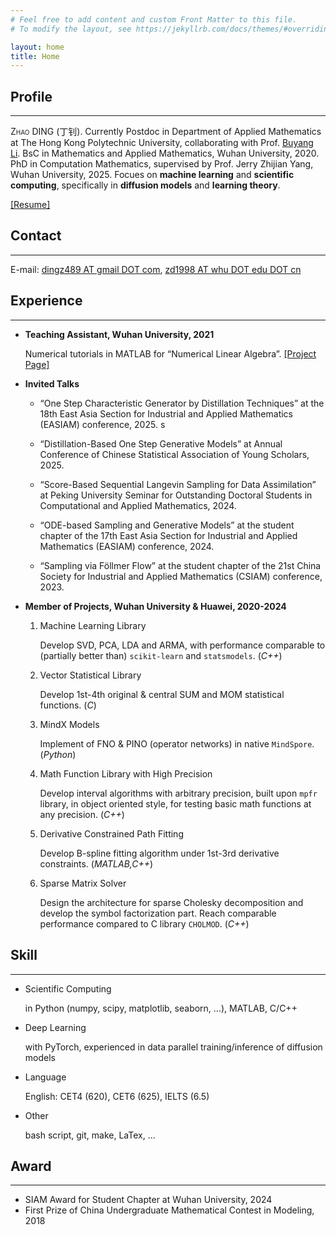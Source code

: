 ```yaml
---
# Feel free to add content and custom Front Matter to this file.
# To modify the layout, see https://jekyllrb.com/docs/themes/#overriding-theme-defaults

layout: home
title: Home
---
```


## Profile
---
<span style="font-variant:small-caps;">Zhao DING</span> (丁钊). 
Currently Postdoc in Department of Applied Mathematics at The Hong Kong Polytechnic University, collaborating with Prof. [Buyang Li](https://www.polyu.edu.hk/ama/profile/byli/). 
BsC in Mathematics and Applied Mathematics, Wuhan University, 2020. 
PhD in Computation Mathematics, supervised by Prof. Jerry Zhijian Yang, Wuhan University, 2025. 
Focues on **machine learning** and **scientific computing**, specifically in **diffusion models** and **learning theory**.

[[Resume]](assets/resume/resume_en.pdf) 

## Contact
---
E-mail: [dingz489 AT gmail DOT com](mailto:dingz489@gmail.com), [zd1998 AT whu DOT edu DOT cn](mailto:zd1998@whu.edu.cn)

<!-- Phone: +86 157 2701 5212 -->

<!-- ## Recent Work
---
Working on new **one-step** generation scheme derived from diffusion models, exploiting the deterministic nature of ODE, achieving SOTA results among methods of the same kind. Participated in algorithm design and numerical implementation. [Post](post/generative-ode-flow).
 -->

## Experience
---
- **Teaching Assistant, Wuhan University, 2021**

	Numerical tutorials in MATLAB for “Numerical Linear Algebra”. [[Project Page]](https://github.com/burning489/2021_autumn_numerical_linear_algebra)

- **Invited Talks**

	- “One Step Characteristic Generator by Distillation Techniques” at the 18th East Asia Section for Industrial and Applied Mathematics (EASIAM) conference, 2025.
s
	- “Distillation-Based One Step Generative Models” at Annual Conference of Chinese Statistical Association of Young Scholars, 2025.

	- “Score-Based Sequential Langevin Sampling for Data Assimilation” at Peking University Seminar for Outstanding Doctoral Students in Computational and Applied Mathematics, 2024.

	- “ODE-based Sampling and Generative Models” at the student chapter of the 17th East Asia Section for Industrial and Applied Mathematics (EASIAM) conference, 2024.

	- “Sampling via Föllmer Flow” at the student chapter of the 21st China Society for Industrial and Applied Mathematics (CSIAM) conference, 2023.

- **Member of Projects, Wuhan University & Huawei, 2020-2024**

	1. Machine Learning Library

		Develop SVD, PCA, LDA and ARMA, with performance comparable to (partially better than) `scikit-learn` and `statsmodels`. (*C++*)

	2. Vector Statistical Library

		Develop 1st-4th original & central SUM and MOM statistical functions. (*C*)

	3. MindX Models

		Implement of FNO & PINO (operator networks) in native `MindSpore`. (*Python*)

	4. Math Function Library with High Precision

		Develop interval algorithms with arbitrary precision, built upon `mpfr` library, in object oriented style, for testing basic math functions at any precision. (*C++*)

	5. Derivative Constrained Path Fitting

		Develop B-spline fitting algorithm under 1st-3rd derivative constraints. (*MATLAB,C++*)

	6. Sparse Matrix Solver

		Design the architecture for sparse Cholesky decomposition and develop the symbol factorization part. Reach comparable performance compared to C library `CHOLMOD`. (*C++*)

## Skill
---
- Scientific Computing

	in Python (numpy, scipy, matplotlib, seaborn, ...), MATLAB, C/C++

- Deep Learning

	with PyTorch, experienced in data parallel training/inference of diffusion models

- Language

	English: CET4 (620), CET6 (625), IELTS (6.5)

- Other

	bash script, git, make, LaTex, ...

## Award
---
- SIAM Award for Student Chapter at Wuhan University, 2024
- First Prize of China Undergraduate Mathematical Contest in Modeling, 2018


